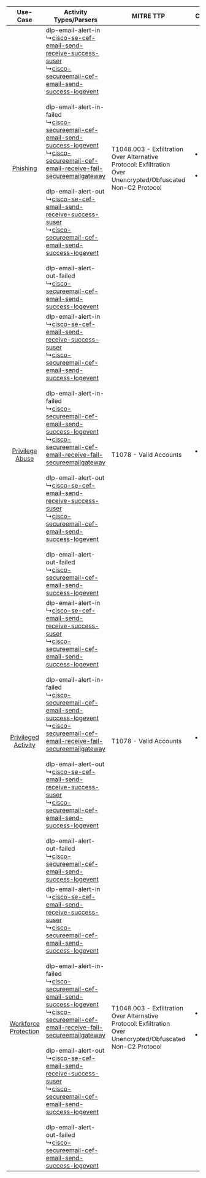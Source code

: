 |    Use-Case    | Activity Types/Parsers    | MITRE TTP    | Content    |
|:----:| ---- | ---- | ---- |
|    [Phishing](../../../UseCases/uc_phishing.md)    |  dlp-email-alert-in<br> ↳[cisco-se-cef-email-send-receive-success-suser](Ps/pC_ciscosecefemailsendreceivesuccesssuser.md)<br> ↳[cisco-secureemail-cef-email-send-success-logevent](Ps/pC_ciscosecureemailcefemailsendsuccesslogevent.md)<br><br> dlp-email-alert-in-failed<br> ↳[cisco-secureemail-cef-email-send-success-logevent](Ps/pC_ciscosecureemailcefemailsendsuccesslogevent.md)<br> ↳[cisco-secureemail-cef-email-receive-fail-secureemailgateway](Ps/pC_ciscosecureemailcefemailreceivefailsecureemailgateway.md)<br><br> dlp-email-alert-out<br> ↳[cisco-se-cef-email-send-receive-success-suser](Ps/pC_ciscosecefemailsendreceivesuccesssuser.md)<br> ↳[cisco-secureemail-cef-email-send-success-logevent](Ps/pC_ciscosecureemailcefemailsendsuccesslogevent.md)<br><br> dlp-email-alert-out-failed<br> ↳[cisco-secureemail-cef-email-send-success-logevent](Ps/pC_ciscosecureemailcefemailsendsuccesslogevent.md)<br> | T1048.003 - Exfiltration Over Alternative Protocol: Exfiltration Over Unencrypted/Obfuscated Non-C2 Protocol<br> | [<ul><li>1 Rules</li></ul><ul><li>1 Models</li></ul>](RM/r_m_cisco_cisco_secure_email_Phishing.md)    |
|      [Privilege Abuse](../../../UseCases/uc_privilege_abuse.md)      |  dlp-email-alert-in<br> ↳[cisco-se-cef-email-send-receive-success-suser](Ps/pC_ciscosecefemailsendreceivesuccesssuser.md)<br> ↳[cisco-secureemail-cef-email-send-success-logevent](Ps/pC_ciscosecureemailcefemailsendsuccesslogevent.md)<br><br> dlp-email-alert-in-failed<br> ↳[cisco-secureemail-cef-email-send-success-logevent](Ps/pC_ciscosecureemailcefemailsendsuccesslogevent.md)<br> ↳[cisco-secureemail-cef-email-receive-fail-secureemailgateway](Ps/pC_ciscosecureemailcefemailreceivefailsecureemailgateway.md)<br><br> dlp-email-alert-out<br> ↳[cisco-se-cef-email-send-receive-success-suser](Ps/pC_ciscosecefemailsendreceivesuccesssuser.md)<br> ↳[cisco-secureemail-cef-email-send-success-logevent](Ps/pC_ciscosecureemailcefemailsendsuccesslogevent.md)<br><br> dlp-email-alert-out-failed<br> ↳[cisco-secureemail-cef-email-send-success-logevent](Ps/pC_ciscosecureemailcefemailsendsuccesslogevent.md)<br> | T1078 - Valid Accounts<br>    | [<ul><li>1 Rules</li></ul>](RM/r_m_cisco_cisco_secure_email_Privilege_Abuse.md)    |
|  [Privileged Activity](../../../UseCases/uc_privileged_activity.md)  |  dlp-email-alert-in<br> ↳[cisco-se-cef-email-send-receive-success-suser](Ps/pC_ciscosecefemailsendreceivesuccesssuser.md)<br> ↳[cisco-secureemail-cef-email-send-success-logevent](Ps/pC_ciscosecureemailcefemailsendsuccesslogevent.md)<br><br> dlp-email-alert-in-failed<br> ↳[cisco-secureemail-cef-email-send-success-logevent](Ps/pC_ciscosecureemailcefemailsendsuccesslogevent.md)<br> ↳[cisco-secureemail-cef-email-receive-fail-secureemailgateway](Ps/pC_ciscosecureemailcefemailreceivefailsecureemailgateway.md)<br><br> dlp-email-alert-out<br> ↳[cisco-se-cef-email-send-receive-success-suser](Ps/pC_ciscosecefemailsendreceivesuccesssuser.md)<br> ↳[cisco-secureemail-cef-email-send-success-logevent](Ps/pC_ciscosecureemailcefemailsendsuccesslogevent.md)<br><br> dlp-email-alert-out-failed<br> ↳[cisco-secureemail-cef-email-send-success-logevent](Ps/pC_ciscosecureemailcefemailsendsuccesslogevent.md)<br> | T1078 - Valid Accounts<br>    | [<ul><li>1 Rules</li></ul>](RM/r_m_cisco_cisco_secure_email_Privileged_Activity.md)    |
| [Workforce Protection](../../../UseCases/uc_workforce_protection.md) |  dlp-email-alert-in<br> ↳[cisco-se-cef-email-send-receive-success-suser](Ps/pC_ciscosecefemailsendreceivesuccesssuser.md)<br> ↳[cisco-secureemail-cef-email-send-success-logevent](Ps/pC_ciscosecureemailcefemailsendsuccesslogevent.md)<br><br> dlp-email-alert-in-failed<br> ↳[cisco-secureemail-cef-email-send-success-logevent](Ps/pC_ciscosecureemailcefemailsendsuccesslogevent.md)<br> ↳[cisco-secureemail-cef-email-receive-fail-secureemailgateway](Ps/pC_ciscosecureemailcefemailreceivefailsecureemailgateway.md)<br><br> dlp-email-alert-out<br> ↳[cisco-se-cef-email-send-receive-success-suser](Ps/pC_ciscosecefemailsendreceivesuccesssuser.md)<br> ↳[cisco-secureemail-cef-email-send-success-logevent](Ps/pC_ciscosecureemailcefemailsendsuccesslogevent.md)<br><br> dlp-email-alert-out-failed<br> ↳[cisco-secureemail-cef-email-send-success-logevent](Ps/pC_ciscosecureemailcefemailsendsuccesslogevent.md)<br> | T1048.003 - Exfiltration Over Alternative Protocol: Exfiltration Over Unencrypted/Obfuscated Non-C2 Protocol<br> | [<ul><li>4 Rules</li></ul><ul><li>1 Models</li></ul>](RM/r_m_cisco_cisco_secure_email_Workforce_Protection.md) |